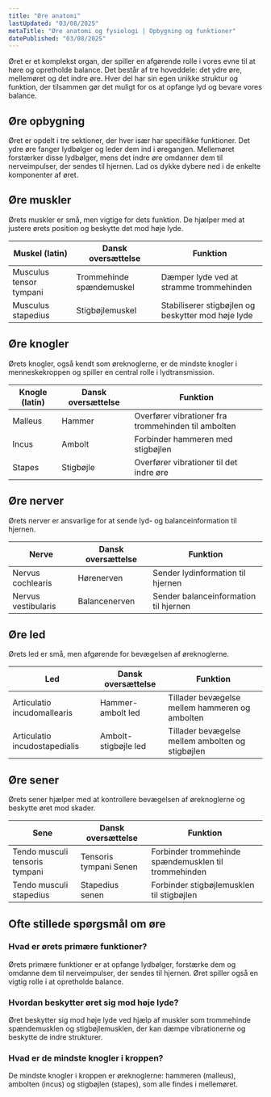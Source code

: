 ```yaml
---
title: "Øre anatomi"
lastUpdated: "03/08/2025"
metaTitle: "Øre anatomi og fysiologi | Opbygning og funktioner"
datePublished: "03/08/2025"
---
```


Øret er et komplekst organ, der spiller en afgørende rolle i vores evne til at høre og opretholde balance. Det består af tre hoveddele: det ydre øre, mellemøret og det indre øre. Hver del har sin egen unikke struktur og funktion, der tilsammen gør det muligt for os at opfange lyd og bevare vores balance.

## Øre opbygning

Øret er opdelt i tre sektioner, der hver især har specifikke funktioner. Det ydre øre fanger lydbølger og leder dem ind i øregangen. Mellemøret forstærker disse lydbølger, mens det indre øre omdanner dem til nerveimpulser, der sendes til hjernen. Lad os dykke dybere ned i de enkelte komponenter af øret.

## Øre muskler

Ørets muskler er små, men vigtige for dets funktion. De hjælper med at justere ørets position og beskytte det mod høje lyde.

| Muskel (latin) | Dansk oversættelse | Funktion |
|----------------|---------------------|----------|
| Musculus tensor tympani | Trommehinde spændemuskel | Dæmper lyde ved at stramme trommehinden |
| Musculus stapedius | Stigbøjlemuskel | Stabiliserer stigbøjlen og beskytter mod høje lyde |

## Øre knogler

Ørets knogler, også kendt som øreknoglerne, er de mindste knogler i menneskekroppen og spiller en central rolle i lydtransmission.

| Knogle (latin) | Dansk oversættelse | Funktion |
|----------------|---------------------|----------|
| Malleus | Hammer | Overfører vibrationer fra trommehinden til ambolten |
| Incus | Ambolt | Forbinder hammeren med stigbøjlen |
| Stapes | Stigbøjle | Overfører vibrationer til det indre øre |

## Øre nerver

Ørets nerver er ansvarlige for at sende lyd- og balanceinformation til hjernen.

| Nerve | Dansk oversættelse | Funktion |
|-------|---------------------|----------|
| Nervus cochlearis | Hørenerven | Sender lydinformation til hjernen |
| Nervus vestibularis | Balancenerven | Sender balanceinformation til hjernen |

## Øre led

Ørets led er små, men afgørende for bevægelsen af øreknoglerne.

| Led | Dansk oversættelse | Funktion |
|-----|---------------------|----------|
| Articulatio incudomallearis | Hammer-ambolt led | Tillader bevægelse mellem hammeren og ambolten |
| Articulatio incudostapedialis | Ambolt-stigbøjle led | Tillader bevægelse mellem ambolten og stigbøjlen |

## Øre sener

Ørets sener hjælper med at kontrollere bevægelsen af øreknoglerne og beskytte øret mod skader.

| Sene | Dansk oversættelse | Funktion |
|------|---------------------|----------|
| Tendo musculi tensoris tympani | Tensoris tympani Senen | Forbinder trommehinde spændemusklen til trommehinden |
| Tendo musculi stapedius | Stapedius senen | Forbinder stigbøjlemusklen til stigbøjlen |

## Ofte stillede spørgsmål om øre

### Hvad er ørets primære funktioner?

Ørets primære funktioner er at opfange lydbølger, forstærke dem og omdanne dem til nerveimpulser, der sendes til hjernen. Øret spiller også en vigtig rolle i at opretholde balance.

### Hvordan beskytter øret sig mod høje lyde?

Øret beskytter sig mod høje lyde ved hjælp af muskler som trommehinde spændemusklen og stigbøjlemusklen, der kan dæmpe vibrationerne og beskytte de indre strukturer.

### Hvad er de mindste knogler i kroppen?

De mindste knogler i kroppen er øreknoglerne: hammeren (malleus), ambolten (incus) og stigbøjlen (stapes), som alle findes i mellemøret.